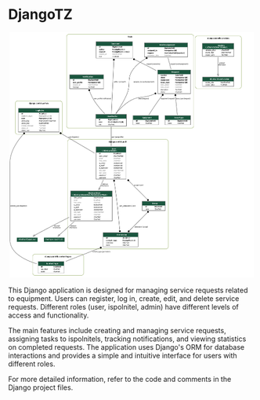 
<body>
    <h1>DjangoTZ</h1>
    <p align="center">
        <img src='erd.png' width=500px height=500px/>
    </p>
    <p>
        This Django application is designed for managing service requests related to equipment. Users can register,
        log in, create, edit, and delete service requests. Different roles (user, ispolnitel, admin) have different
        levels of access and functionality.
    </p>
    <p>
        The main features include creating and managing service requests, assigning tasks to ispolnitels, tracking
        notifications, and viewing statistics on completed requests. The application uses Django's ORM for database
        interactions and provides a simple and intuitive interface for users with different roles.
    </p>
    <p>
        For more detailed information, refer to the code and comments in the Django project files.
    </p>

</body>

</html>
